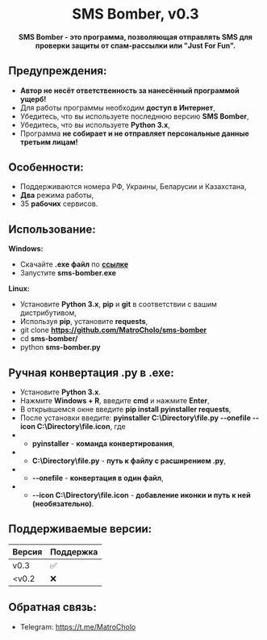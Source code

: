 <h1 align="center">SMS Bomber, v0.3</h1>
<h4 align="center">SMS Bomber - это программа, позволяющая отправлять SMS для проверки защиты от спам-рассылки или "Just For Fun".</h4>

## Предупреждения:
- **Автор не несёт ответственность за нанесённый программой ущерб!**
- Для работы программы необходим **доступ в Интернет**,
- Убедитесь, что вы используете последнюю версию **SMS Bomber**,
- Убедитесь, что вы используете **Python 3.x**,
- Программа **не собирает и не отправляет персональные данные третьим лицам!** 

## Особенности:
- Поддерживаются номера РФ, Украины, Беларусии и Казахстана,
- **Два** режима работы,
- 35 **рабочих** сервисов.

## Использование:
**Windows:**
- Скачайте **.exe файл** по **[ссылке](https://github.com/MatroCholo/sms-bomber/releases)**
- Запустите **sms-bomber.exe**

**Linux:**
- Установите **Python 3.x**, **pip** и **git** в соответствии с вашим дистрибутивом,
- Используя **pip**, установите **requests**,
- git clone **https://github.com/MatroCholo/sms-bomber**
- cd **sms-bomber/**
- python **sms-bomber.py**

## Ручная конвертация .py в .exe:
- Установите **Python 3.x**.
- Нажмите **Windows + R**, введите **cmd** и нажмите **Enter**,
- В открывшемся окне введите **pip install pyinstaller requests**,
- После установки введите:
**pyinstaller C:\Directory\file.py --onefile --icon C:\Directory\file.icon**, где
- - **pyinstaller** - **команда конвертирования**,
- - **C:\Directory\file.py** - **путь к файлу с расширением .py**,
- - **--onefile** - **конвертация в один файл**,
- - **--icon C:\Directory\file.icon** - **добавление иконки и путь к ней (необязательно)**.

## Поддерживаемые версии:

| Версия       | Поддержка          |
| -------------| ------------------ |
| v0.3         | :white_check_mark: |
| <v0.2        | :x:                |

## Обратная связь:
- Telegram: https://t.me/MatroCholo
